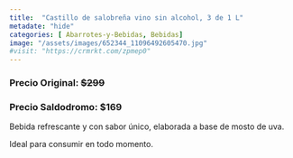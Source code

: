 ```yaml
---
title:  "Castillo de salobreña vino sin alcohol, 3 de 1 L"
metadate: "hide"
categories: [ Abarrotes-y-Bebidas, Bebidas]
image: "/assets/images/652344_11096492605470.jpg"
#visit: "https://crmrkt.com/zpmep0"
---
```


### Precio Original:  ~~$299~~
### Precio Saldodromo:  $169

Bebida refrescante y con sabor único, elaborada a base de mosto de uva.

Ideal para consumir en todo momento.

